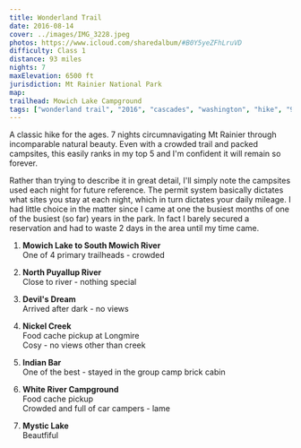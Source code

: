 ```yaml
---
title: Wonderland Trail
date: 2016-08-14
cover: ../images/IMG_3228.jpeg
photos: https://www.icloud.com/sharedalbum/#B0Y5yeZFhLruVD
difficulty: Class 1
distance: 93 miles
nights: 7
maxElevation: 6500 ft
jurisdiction: Mt Rainier National Park
map:
trailhead: Mowich Lake Campground
tags: ["wonderland trail", "2016", "cascades", "washington", "hike", "90-100 miles", "mt rainier", "glacier", "volcano"]
---
```


A classic hike for the ages.  7 nights circumnavigating Mt Rainier through
incomparable natural beauty.  Even with a crowded trail and packed campsites,
this easily ranks in my top 5 and I'm confident it will remain so forever.

Rather than trying to describe it in great detail, I'll simply note the
campsites used each night for future reference.  The permit system basically
dictates what sites you stay at each night, which in turn dictates
your daily mileage.  I had little choice in the matter since I came at one the
busiest months of one of the busiest (so far) years in the park.  In fact
I barely secured a reservation and had to waste 2 days in the area until my
time came.

1. **Mowich Lake to South Mowich River**  
   One of 4 primary trailheads - crowded

2. **North Puyallup River**  
   Close to river - nothing special

3. **Devil's Dream**  
   Arrived after dark - no views

4. **Nickel Creek**   
   Food cache pickup at Longmire  
   Cosy - no views other than creek

5. **Indian Bar**    
   One of the best - stayed in the group camp brick cabin

6. **White River Campground**    
   Food cache pickup  
   Crowded and full of car campers - lame

7. **Mystic Lake**  
   Beautfiful
